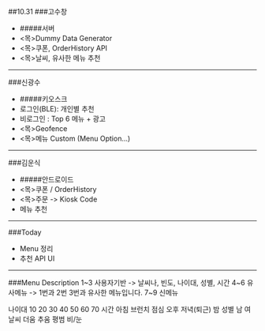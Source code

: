 ##10.31
###고수창
- #####서버
- <목>Dummy Data Generator 
- <목>쿠폰, OrderHistory API
- <목>날씨, 유사한 메뉴 추천
___ ___
###신광수
- #####키오스크
- 로그인(BLE):  개인별 추천
- 비로그인 : Top 6 메뉴 + 광고
- <목>Geofence
- <목>메뉴 Custom (Menu Option...)
___ ___
###김운식
- #####안드로이드
- <목>쿠폰 / OrderHistory
- <목>주문 -> Kiosk Code
- 메뉴 추천
___ ___
###Today
- Menu 정리
- 추천 API UI
___ ___
###Menu Description
1~3 사용자기반 -> 날씨나, 빈도, 나이대, 성별, 시간
4~6 유사메뉴 -> 1번과 2번 3번과 유사한 메뉴입니다.
7~9 신메뉴

나이대 10 20 30 40 50 60 70
시간 아침 브런치 점심 오후 저녁(퇴근) 밤
성별 남 여
날씨 더움 추움 평범 비/눈
